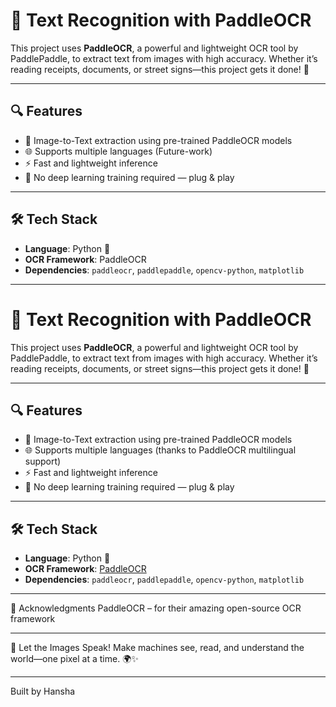 # 📝 Text Recognition with PaddleOCR

This project uses **PaddleOCR**, a powerful and lightweight OCR tool by PaddlePaddle, to extract text from images with high accuracy. Whether it’s reading receipts, documents, or street signs—this project gets it done! 🚀

---

## 🔍 Features

- 📸 Image-to-Text extraction using pre-trained PaddleOCR models
- 🌐 Supports multiple languages (Future-work)
- ⚡ Fast and lightweight inference
- 🧠 No deep learning training required — plug & play

---

## 🛠️ Tech Stack

- **Language**: Python 🐍
- **OCR Framework**: PaddleOCR
- **Dependencies**: `paddleocr`, `paddlepaddle`, `opencv-python`, `matplotlib`

---
# 📝 Text Recognition with PaddleOCR

This project uses **PaddleOCR**, a powerful and lightweight OCR tool by PaddlePaddle, to extract text from images with high accuracy. Whether it’s reading receipts, documents, or street signs—this project gets it done! 🚀

---

## 🔍 Features

- 📸 Image-to-Text extraction using pre-trained PaddleOCR models
- 🌐 Supports multiple languages (thanks to PaddleOCR multilingual support)
- ⚡ Fast and lightweight inference
- 🧠 No deep learning training required — plug & play

---

## 🛠️ Tech Stack

- **Language**: Python 🐍
- **OCR Framework**: [PaddleOCR](https://github.com/PaddlePaddle/PaddleOCR)
- **Dependencies**: `paddleocr`, `paddlepaddle`, `opencv-python`, `matplotlib`

---

🙌 Acknowledgments
PaddleOCR – for their amazing open-source OCR framework

---

🚀 Let the Images Speak!
Make machines see, read, and understand the world—one pixel at a time. 🌍✨

---
Built by Hansha
